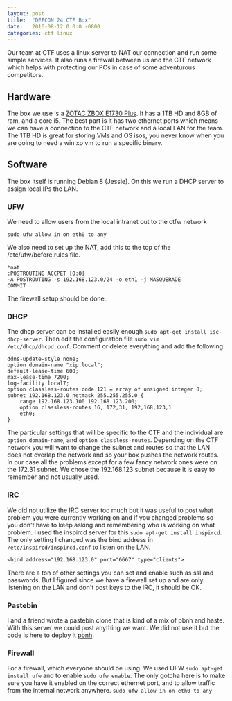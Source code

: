 ```yaml
---
layout: post
title:  "DEFCON 24 CTF Box"
date:   2016-08-12 0:0:0 -0800
categories: ctf linux
---
```

Our team at CTF uses a linux server to NAT our connection and run some simple
services. It also runs a firewall between us and the CTF network which helps
with protecting our PCs in case of some adventurous competitors.

## Hardware
The box we use is a [ZOTAC ZBOX E1730
Plus](https://www.amazon.com/ZOTAC-Workstation-quad-core-Processor-ZBOX-EI730-P-U/dp/B00JN1SW0W).
It has a 1TB HD and 8GB of ram, and a core i5. The best part is it has two
ethernet ports which means we can have a connection to the CTF network and a
local LAN for the team. The 1TB HD is great for storing VMs and OS isos, you
never know when you are going to need a win xp vm to run a specific binary.

## Software
The box itself is running Debian 8 (Jessie). On this we run a DHCP server to
assign local IPs the LAN.

### UFW
We need to allow users from the local intranet out to the ctfw network
```
sudo ufw allow in on eth0 to any
```
We also need to set up the NAT, add this to the top of the /etc/ufw/before.rules
file.
```
*nat
:POSTROUTING ACCPET [0:0]
-A POSTROUTING -s 192.168.123.0/24 -o eth1 -j MASQUERADE
COMMIT
```
The firewall setup should be done.

### DHCP
The dhcp server can be installed easily enough `sudo apt-get install
isc-dhcp-server`. Then edit the configuration file `sudo vim
/etc/dhcp/dhcpd.conf`. Comment or delete everything and add the following.

```
ddns-update-style none;
option domain-name "xip.local";
default-lease-time 600;
max-lease-time 7200;
log-facility local7;
option classless-routes code 121 = array of unsigned integer 8;
subnet 192.168.123.0 netmask 255.255.255.0 {
    range 192.168.123.100 192.168.123.200;
    option classless-routes 16, 172,31, 192,168,123,1
    eth0;
}
```

The particular settings that will be specific to the CTF and the individual are
`option domain-name`, and `option classless-routes`. Depending on the CTF
network you will want to change the subnet and routes so that the LAN does not
overlap the network and so your box pushes the network routes. In our case all
the problems except for a few fancy network ones were on the 172.31 subnet. We
chose the 192.168.123 subnet because it is easy to remember and not usually
used.

### IRC
We did not utilize the IRC server too much but it was useful to post what
problem you were currently working on and if you changed problems so you don't
have to keep asking and remembering who is working on what problem. I used the
inspircd server for this `sudo apt-get install inspircd`. The only setting I
changed was the bind address in `/etc/inspircd/inspircd.conf` to listen on the
LAN.

```
<bind address="192.168.123.0" port="6667" type="clients">
```

There are a ton of other settings you can set and enable such as ssl and
passwords. But I figured since we have a firewall set up and are only listening
on the LAN and don't post keys to the IRC, it should be OK.

### Pastebin
I and a friend wrote a pastebin clone that is kind of a mix of pbnh and haste.
With this server we could post anything we want. We did not use it but the code
is here to deploy it [pbnh](https://github.com/bhanderson/pbnh).

### Firewall
For a firewall, which everyone should be using. We used UFW `sudo apt-get
install ufw` and to enable `sudo ufw enable`. The only gotcha here is to make
sure you have it enabled on the correct ethernet port, and to allow traffic from
the internal network anywhere. `sudo ufw allow in on eth0 to any`
